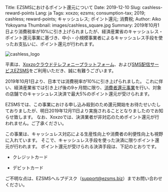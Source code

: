 Title: EZSMSにおけるポイント還元について
Date: 2019-12-10
Slug: cashless-reward-points
Lang: ja
Tags: xoxzo; ezsms; consumption-tax; 2019; cashless; reward-points; キャッシュレス; ポイント還元; 消費税;
Author: Aiko Yokoyama
Thumbnail: images/cashless_square.jpg
Summary: 2019年10月1日より消費税率が10%に引き上げられましたが、経済産業省のキャッシュレス・ポイント還元事業に基づき、中小・小規模事業者によるキャッシュレス手段を使ったお支払いに、ポイント還元が行われます。

![cashless_logo](images/cashless_flat.png)

平素は、[Xoxzoクラウドテレフォニープラットフォーム](https://www.xoxzo.com/ja/)、および[SMS配信サービスEZSMS](https://www.ezsms.biz/ja/)をご利用いただき、誠に有難うございます。

2019年10月1日より、日本では消費税率が10%に引き上げられました。
これに伴い、経済産業省では引き上げ後の9ヶ月間に限り、[消費者還元事業](chrome-extension://oemmndcbldboiebfnladdacbdfmadadm/https://cashless.go.jp/assets/doc/consumer_leaf_introduction.pdf)を行い、対象の店舗でのキャッシュレス決済で最大5%のポイント還元が受けられます。

EZSMSでは、この事業における申し込み殺到のため還元開始をお待たせいたしておりましたが、明日2019年12月11日より実施されることとなりましたのでお知らせ致します。
なお、Xoxzoでは、決済業者が非対応のためポイント還元が行われません。ご了承ください。

この事業は、キャッシュレス対応による生産性向上や消費者の利便性向上も視野に入れています。
そこで、キャッシュレス手段を使った決済に限りポイント還元が行われます。
ポイント還元が受けられる決済手段は、下記のとおりです。

- クレジットカード

- デビットカード

ご不明な点は、EZSMSヘルプデスク（support@ezsms.biz）までお問い合わせください。





